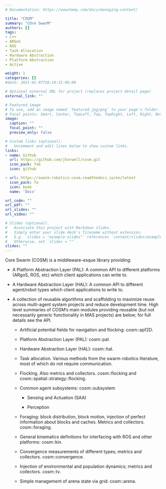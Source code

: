 ```yaml
---
# Documentation: https://wowchemy.com/docs/managing-content/

title: "COSM"
summary: "COre SwarM"
authors: []
tags:
- C++
- ARGoS
- ROS
- Task Allocation
- Hardware Abstraction
- Platform Abstraction
- Active

weight: 1
categories: []
#date: 2021-01-07T16:19:31-06:00

# Optional external URL for project (replaces project detail page).
external_link: ""

# Featured image
# To use, add an image named `featured.jpg/png` to your page's folder.
# Focal points: Smart, Center, TopLeft, Top, TopRight, Left, Right, BottomLeft, Bottom, BottomRight.
image:
  caption: ""
  focal_point: ""
  preview_only: false

# Custom links (optional).
#   Uncomment and edit lines below to show custom links.
links:
- name: Github
  url: https://github.com/jharwell/cosm.git
  icon_pack: fab
  icon: github

- url: https://swarm-robotics-cosm.readthedocs.io/en/latest
  icon_pack: fa
  icon: book
  name: 'Docs'

url_code: ""
url_pdf: ""
url_slides: ""
url_video: ""

# Slides (optional).
#   Associate this project with Markdown slides.
#   Simply enter your slide deck's filename without extension.
#   E.g. `slides = "example-slides"` references `content/slides/example-slides.md`.
#   Otherwise, set `slides = ""`.
slides: ""
---
```

Core Swarm (COSM) is a middleware-esque library providing:

- A Platform Abstraction Layer (PAL): A common API to different platforms
  (ARgoS, ROS, etc) which client applications can write to.

- A Hardware Abstraction Layer (HAL): A common API to different agent/robot
  types which client applications to write to.

- A collection of reusable algorithms and scaffolding to maximize reuse across
  multi-agent system projects and reduce development time. High level summaries
  of COSM’s main modules providing reusable (but not necessarily generic
  functionality in MAS projects) are below; for full details see the API.

    - Artificial potential fields for navigation and flocking: cosm::apf2D.

    - Platform Abstraction Layer (PAL): cosm::pal.

    - Hardware Abstraction Layer (HAL): cosm::hal.

    - Task allocation. Various methods from the swarm robotics literature, most
      of which do not require communication.

    - Flocking. Also metrics and collectors. cosm::flocking and
      cosm::spatial::strategy::flocking.

    - Common agent subsystems: cosm::subsystem

      - Sensing and Actuation (SAA)

      - Perception

    - Foraging: block distribution, block motion, injection of perfect
      information about blocks and caches. Metrics and
      collectors. cosm::foraging.

    - General kinematics definitions for interfacing with ROS and other
      platforms: cosm::kin.

    - Convergence measurements of different types; metrics and
      collectors. cosm::convergence.

    - Injection of environmental and population dynamics; metrics and
      collectors. cosm::tv.

    - Simple management of arena state via grid: cosm::arena.
